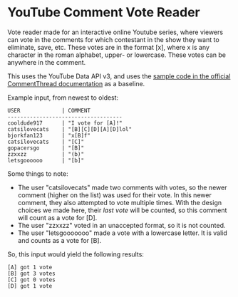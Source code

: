# YouTube Comment Vote Reader 
Vote reader made for an interactive online Youtube series, where viewers can vote in the comments for which contestant in the show they want to eliminate, save, etc. 
These votes are in the format \[x\], where x is any character in the roman alphabet, upper- or lowercase. These votes can be anywhere in the comment.

This uses the YouTube Data API v3, and uses the [sample code in the official CommentThread documentation](https://developers.google.com/youtube/v3/docs/commentThreads/list) as a baseline.

Example input, from newest to oldest:
```
USER             | COMMENT
------------------------------------
cooldude917      | "I vote for [A]!"
catsilovecats    | "[B][C][D][A][D]lol"
bjorkfan123      | "x[B]f"
catsilovecats    | "[C]"
gopacersgo       | "[B]"
zzxxzz           | "(b)"
letsgoooooo      | "[b]"
```

Some things to note:

- The user "catsilovecats" made two comments with votes, so the newer comment (higher on the list) was used for their vote. In this newer comment, they also attempted to vote multiple times. With the design choices we made here, their *last vote* will be counted, so this comment will count as a vote for \[D\]. 
- The user "zzxxzz" voted in an unaccepted format, so it is not counted.
- The user "letsgooooooo" made a vote with a lowercase letter. It is valid and counts as a vote for \[B\].

So, this input would yield the following results:

```
[A] got 1 vote
[B] got 3 votes
[C] got 0 votes
[D] got 1 vote
```
